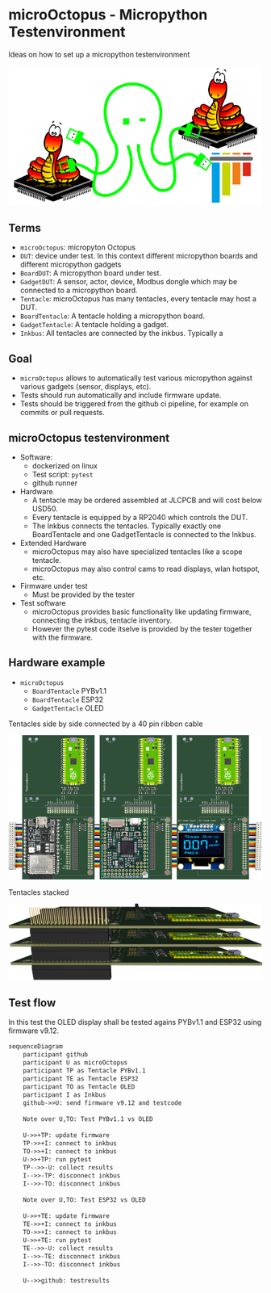 
# microOctopus - Micropython Testenvironment

Ideas on how to set up a micropython testenvironment

![microOctopus](branding/images/uOctopus-pytest.png)

## Terms

* `microOctopus`: micropyton Octopus
* `DUT`: device under test. In this context different micropython boards and different micropython gadgets
* `BoardDUT`: A micropython board under test.
* `GadgetDUT`: A sensor, actor, device, Modbus dongle which may be connected to a micropython board.
* `Tentacle`: microOctopus has many tentacles, every tentacle may host a DUT.
* `BoardTentacle`: A tentacle holding a micropython board.
* `GadgetTentacle`: A tentacle holding a gadget.
* `Inkbus`: All tentacles are connected by the inkbus. Typically a 


## Goal

* `microOctopus` allows to automatically test various micropython against various gadgets  (sensor, displays, etc).
* Tests should run automatically and include firmware update.
* Tests should be triggered from the github ci pipeline, for example on commits or pull requests.

## microOctopus testenvironment

* Software:
  * dockerized on linux
  * Test script: `pytest`
  * github runner
* Hardware
  * A tentacle may be ordered assembled at JLCPCB and will cost below USD50.
  * Every tentacle is equipped by a RP2040 which controls the DUT.
  * The Inkbus connects the tentacles. Typically exactly one BoardTentacle and one GadgetTentacle is connected to the Inkbus.
* Extended Hardware
  * microOctopus may also have specialized tentacles like a scope tentacle.
  * microOctopus may also control cams to read displays, wlan hotspot, etc.
* Firmware under test
  * Must be provided by the tester
* Test software
  * microOctopus provides basic functionality like updating firmware, connecting the inkbus, tentacle inventory.
  * However the pytest code itselve is provided by the tester together with the firmware.

## Hardware example

* `microOctopus`
  * `BoardTentacle` PYBv1.1
  * `BoardTentacle` ESP32
  * `GadgetTentacle` OLED

Tentacles side by side connected by a 40 pin ribbon cable

![tentacle top all](README_images/uoctopus_tentacle_top-all.png)

Tentacles stacked

![tentacle right all](README_images/uoctopus_tentacle_right-all.png)

## Test flow

In this test the OLED display shall be tested agains PYBv1.1 and ESP32 using firmware v9.12.

```mermaid
sequenceDiagram
    participant github
    participant U as microOctopus
    participant TP as Tentacle PYBv1.1
    participant TE as Tentacle ESP32
    participant TO as Tentacle OLED
    participant I as Inkbus
    github->>U: send firmware v9.12 and testcode

    Note over U,TO: Test PYBv1.1 vs OLED

    U->>+TP: update firmware
    TP->>+I: connect to inkbus
    TO->>+I: connect to inkbus
    U->>+TP: run pytest
    TP-->>-U: collect results
    I-->>-TP: disconnect inkbus
    I-->>-TO: disconnect inkbus

    Note over U,TO: Test ESP32 vs OLED

    U->>+TE: update firmware
    TE->>+I: connect to inkbus
    TO->>+I: connect to inkbus
    U->>+TE: run pytest
    TE-->>-U: collect results
    I-->>-TE: disconnect inkbus
    I-->>-TO: disconnect inkbus

    U-->>github: testresults
```